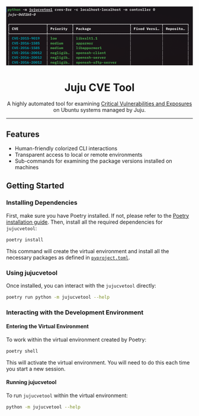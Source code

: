 <div align="center">

![Screenshot][screenshot]

# Juju CVE Tool
A highly automated tool for examining [Critical Vulnerabilities and Exposures][wiki-cve] on Ubuntu systems managed by Juju.

<hr>
</div>

## Features
- Human-friendly colorized CLI interactions
- Transparent access to local or remote environments
- Sub-commands for examining the package versions installed on machines

## Getting Started
### Installing Dependencies
First, make sure you have Poetry installed. If not, please refer to the
[Poetry installation guide](https://python-poetry.org/docs/#installation).
Then, install all the required dependencies for `jujucvetool`:

```bash
poetry install
```

This command will create the virtual environment and install all the necessary packages as defined in
[`pyproject.toml`](pyproject.toml).

### Using jujucvetool
Once installed, you can interact with the `jujucvetool` directly:

```bash
poetry run python -m jujucvetool --help
```

### Interacting with the Development Environment
#### Entering the Virtual Environment
To work within the virtual environment created by Poetry:

```bash
poetry shell
```

This will activate the virtual environment.
You will need to do this each time you start a new session.

#### Running jujucvetool
To run `jujucvetool` within the virtual environment:

```bash
python -m jujucvetool --help
```


[screenshot]: .github/assets/screenshot.png
[wiki-cve]: https://en.wikipedia.org/wiki/Common_Vulnerabilities_and_Exposures

